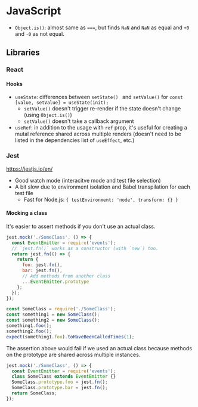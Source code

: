# JavaScript

- `Object.is()`: almost same as `===`, but finds `NaN` and `NaN` as equal and `+0` and `-0` as not equal.

## Libraries

### React

#### Hooks

- `useState`: differences between `setState() ` and `setValue()` for `const [value, setValue] = useState(init);`
  - `setValue()` doesn't trigger re-render if the state doesn't change (using `Object.is()`)
  - `setValue()` doesn't take a callback argument
- `useRef`: in addition to the usage with `ref` prop, it's useful for creating a mutal reference shared across multiple renders (doesn't need to be listed in the dependencies list of `useEffect`, etc.)

### Jest

https://jestjs.io/en/

- Good watch mode (interacitve mode and test file selection)
- A bit slow due to environment isolation and Babel transpilation for each test file
  - Fast for Node.js: `{ testEnvironment: 'node', transform: {} }`

#### Mocking a class

It's easier to assert methods if you don't use an actual class.

```js
jest.mock('./SomeClass', () => {
  const EventEmitter = require('events');
  // `jest.fn()` works as a constructor (with `new`) too.
  return jest.fn(() => {    
    return {
      foo: jest.fn(),
      bar: jest.fn(),
      // Add methods from another class
      ...EventEmitter.prototype
    };
  });
});

const SomeClass = require('./SomeClass');
const something1 = new SomeClass();
const something2 = new SomeClass();
something1.foo();
something2.foo();
expect(something1.foo).toHaveBeenCalledTimes(1);
```

The assertion above would fail if we used an actual class because methods on the prototype are shared across multiple instances.

```js
jest.mock('./SomeClass', () => {
  const EventEmitter = require('events');
  class SomeClass extends EventEmitter {}
  SomeClass.prototype.foo = jest.fn();
  SomeClass.prototype.bar = jest.fn();
  return SomeClass;
});
```
